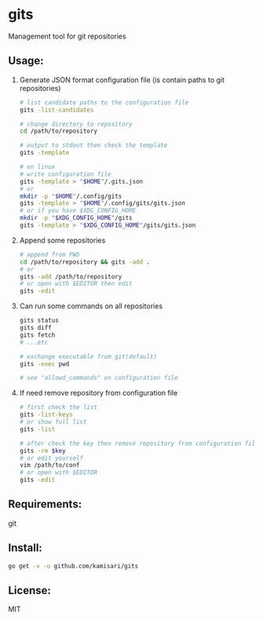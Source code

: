 gits
====
Management tool for git repositories

Usage:
------
1. Generate JSON format configuration file (is contain paths to git repositories)
	```sh
	# list candidate paths to the configuration file
	gits -list-candidates

	# change directory to repository
	cd /path/to/repository

	# output to stdout then check the template
	gits -template

	# on linux
	# write configuration file
	gits -template > "$HOME"/.gits.json
	# or
	mkdir -p "$HOME"/.config/gits
	gits -template > "$HOME"/.config/gits/gits.json
	# or if you have $XDG_CONFIG_HOME
	mkdir -p "$XDG_CONFIG_HOME"/gits
	gits -template > "$XDG_CONFIG_HOME"/gits/gits.json
	```

2. Append some repositories
	```sh
	# append from PWD
	cd /path/to/repository && gits -add .
	# or
	gits -add /path/to/repository
	# or open with $EDITOR then edit
	gits -edit
	```

3. Can run some commands on all repositories
	```sh
	gits status
	gits diff
	gits fetch
	# ...etc

	# exchange executable from git(default)
	gits -exec pwd

	# see "allowd_commands" on configuration file
	```

4. If need remove repository from configuration file
	```sh
	# first check the list
	gits -list-keys
	# or show full list
	gits -list

	# after check the key then remove repository from configuration file
	gits -rm $key
	# or edit yourself
	vim /path/to/conf
	# or open with $EDITOR
	gits -edit
	```


Requirements:
-------------
git

Install:
--------
```sh
go get -v -u github.com/kamisari/gits
```

License:
--------
MIT
